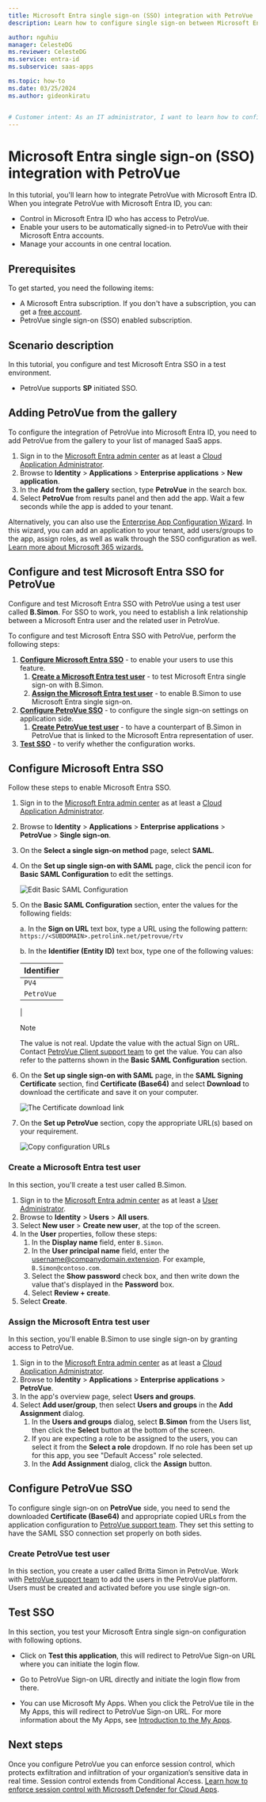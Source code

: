 ```yaml
---
title: Microsoft Entra single sign-on (SSO) integration with PetroVue
description: Learn how to configure single sign-on between Microsoft Entra ID and PetroVue.

author: nguhiu
manager: CelesteDG
ms.reviewer: CelesteDG
ms.service: entra-id
ms.subservice: saas-apps

ms.topic: how-to
ms.date: 03/25/2024
ms.author: gideonkiratu


# Customer intent: As an IT administrator, I want to learn how to configure single sign-on between Microsoft Entra ID and PetroVue so that I can control who has access to PetroVue, enable automatic sign-in with Microsoft Entra accounts, and manage my accounts in one central location.
---
```


# Microsoft Entra single sign-on (SSO) integration with PetroVue

In this tutorial, you'll learn how to integrate PetroVue with Microsoft Entra ID. When you integrate PetroVue with Microsoft Entra ID, you can:

* Control in Microsoft Entra ID who has access to PetroVue.
* Enable your users to be automatically signed-in to PetroVue with their Microsoft Entra accounts.
* Manage your accounts in one central location.

## Prerequisites

To get started, you need the following items:

* A Microsoft Entra subscription. If you don't have a subscription, you can get a [free account](https://azure.microsoft.com/free/).
* PetroVue single sign-on (SSO) enabled subscription.

## Scenario description

In this tutorial, you configure and test Microsoft Entra SSO in a test environment.

* PetroVue supports **SP** initiated SSO.

## Adding PetroVue from the gallery

To configure the integration of PetroVue into Microsoft Entra ID, you need to add PetroVue from the gallery to your list of managed SaaS apps.

1. Sign in to the [Microsoft Entra admin center](https://entra.microsoft.com) as at least a [Cloud Application Administrator](~/identity/role-based-access-control/permissions-reference.md#cloud-application-administrator).
1. Browse to **Identity** > **Applications** > **Enterprise applications** > **New application**.
1. In the **Add from the gallery** section, type **PetroVue** in the search box.
1. Select **PetroVue** from results panel and then add the app. Wait a few seconds while the app is added to your tenant.

 Alternatively, you can also use the [Enterprise App Configuration Wizard](https://portal.office.com/AdminPortal/home?Q=Docs#/azureadappintegration). In this wizard, you can add an application to your tenant, add users/groups to the app, assign roles, as well as walk through the SSO configuration as well. [Learn more about Microsoft 365 wizards.](/microsoft-365/admin/misc/azure-ad-setup-guides)


<a name='configure-and-test-azure-ad-sso-for-petrovue'></a>

## Configure and test Microsoft Entra SSO for PetroVue

Configure and test Microsoft Entra SSO with PetroVue using a test user called **B.Simon**. For SSO to work, you need to establish a link relationship between a Microsoft Entra user and the related user in PetroVue.

To configure and test Microsoft Entra SSO with PetroVue, perform the following steps:

1. **[Configure Microsoft Entra SSO](#configure-azure-ad-sso)** - to enable your users to use this feature.
    1. **[Create a Microsoft Entra test user](#create-an-azure-ad-test-user)** - to test Microsoft Entra single sign-on with B.Simon.
    1. **[Assign the Microsoft Entra test user](#assign-the-azure-ad-test-user)** - to enable B.Simon to use Microsoft Entra single sign-on.
1. **[Configure PetroVue SSO](#configure-petrovue-sso)** - to configure the single sign-on settings on application side.
    1. **[Create PetroVue test user](#create-petrovue-test-user)** - to have a counterpart of B.Simon in PetroVue that is linked to the Microsoft Entra representation of user.
1. **[Test SSO](#test-sso)** - to verify whether the configuration works.

<a name='configure-azure-ad-sso'></a>

## Configure Microsoft Entra SSO

Follow these steps to enable Microsoft Entra SSO.

1. Sign in to the [Microsoft Entra admin center](https://entra.microsoft.com) as at least a [Cloud Application Administrator](~/identity/role-based-access-control/permissions-reference.md#cloud-application-administrator).
1. Browse to **Identity** > **Applications** > **Enterprise applications** > **PetroVue** > **Single sign-on**.
1. On the **Select a single sign-on method** page, select **SAML**.
1. On the **Set up single sign-on with SAML** page, click the pencil icon for **Basic SAML Configuration** to edit the settings.

   ![Edit Basic SAML Configuration](common/edit-urls.png)

1. On the **Basic SAML Configuration** section, enter the values for the following fields:

	a. In the **Sign on URL** text box, type a URL using the following pattern:
    `https://<SUBDOMAIN>.petrolink.net/petrovue/rtv`

    b. In the **Identifier (Entity ID)** text box, type one of the following values:

    | Identifier |
    |------------|
    | `PV4` |
    | `PetroVue` |
    |    

	> [!NOTE]
	> The value is not real. Update the value with the actual Sign on URL. Contact [PetroVue Client support team](mailto:ops@petrolink.com) to get the value. You can also refer to the patterns shown in the **Basic SAML Configuration** section.

1. On the **Set up single sign-on with SAML** page, in the **SAML Signing Certificate** section,  find **Certificate (Base64)** and select **Download** to download the certificate and save it on your computer.

	![The Certificate download link](common/certificatebase64.png)

1. On the **Set up PetroVue** section, copy the appropriate URL(s) based on your requirement.

	![Copy configuration URLs](common/copy-configuration-urls.png)
<a name='create-an-azure-ad-test-user'></a>

### Create a Microsoft Entra test user

In this section, you'll create a test user called B.Simon.

1. Sign in to the [Microsoft Entra admin center](https://entra.microsoft.com) as at least a [User Administrator](~/identity/role-based-access-control/permissions-reference.md#user-administrator).
1. Browse to **Identity** > **Users** > **All users**.
1. Select **New user** > **Create new user**, at the top of the screen.
1. In the **User** properties, follow these steps:
   1. In the **Display name** field, enter `B.Simon`.  
   1. In the **User principal name** field, enter the username@companydomain.extension. For example, `B.Simon@contoso.com`.
   1. Select the **Show password** check box, and then write down the value that's displayed in the **Password** box.
   1. Select **Review + create**.
1. Select **Create**.

<a name='assign-the-azure-ad-test-user'></a>

### Assign the Microsoft Entra test user

In this section, you'll enable B.Simon to use single sign-on by granting access to PetroVue.

1. Sign in to the [Microsoft Entra admin center](https://entra.microsoft.com) as at least a [Cloud Application Administrator](~/identity/role-based-access-control/permissions-reference.md#cloud-application-administrator).
1. Browse to **Identity** > **Applications** > **Enterprise applications** > **PetroVue**.
1. In the app's overview page, select **Users and groups**.
1. Select **Add user/group**, then select **Users and groups** in the **Add Assignment** dialog.
   1. In the **Users and groups** dialog, select **B.Simon** from the Users list, then click the **Select** button at the bottom of the screen.
   1. If you are expecting a role to be assigned to the users, you can select it from the **Select a role** dropdown. If no role has been set up for this app, you see "Default Access" role selected.
   1. In the **Add Assignment** dialog, click the **Assign** button.

## Configure PetroVue SSO

To configure single sign-on on **PetroVue** side, you need to send the downloaded **Certificate (Base64)** and appropriate copied URLs from the application configuration to [PetroVue support team](mailto:ops@petrolink.com). They set this setting to have the SAML SSO connection set properly on both sides.

### Create PetroVue test user

In this section, you create a user called Britta Simon in PetroVue. Work with [PetroVue support team](mailto:ops@petrolink.com) to add the users in the PetroVue platform. Users must be created and activated before you use single sign-on.

## Test SSO 

In this section, you test your Microsoft Entra single sign-on configuration with following options. 

* Click on **Test this application**, this will redirect to PetroVue Sign-on URL where you can initiate the login flow. 

* Go to PetroVue Sign-on URL directly and initiate the login flow from there.

* You can use Microsoft My Apps. When you click the PetroVue tile in the My Apps, this will redirect to PetroVue Sign-on URL. For more information about the My Apps, see [Introduction to the My Apps](https://support.microsoft.com/account-billing/sign-in-and-start-apps-from-the-my-apps-portal-2f3b1bae-0e5a-4a86-a33e-876fbd2a4510).


## Next steps

Once you configure PetroVue you can enforce session control, which protects exfiltration and infiltration of your organization’s sensitive data in real time. Session control extends from Conditional Access. [Learn how to enforce session control with Microsoft Defender for Cloud Apps](/cloud-app-security/proxy-deployment-any-app).
